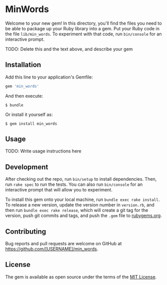 # MinWords

Welcome to your new gem! In this directory, you'll find the files you need to be able to package up your Ruby library into a gem. Put your Ruby code in the file `lib/min_words`. To experiment with that code, run `bin/console` for an interactive prompt.

TODO: Delete this and the text above, and describe your gem

## Installation

Add this line to your application's Gemfile:

```ruby
gem 'min_words'
```

And then execute:

    $ bundle

Or install it yourself as:

    $ gem install min_words

## Usage

TODO: Write usage instructions here

## Development

After checking out the repo, run `bin/setup` to install dependencies. Then, run `rake spec` to run the tests. You can also run `bin/console` for an interactive prompt that will allow you to experiment.

To install this gem onto your local machine, run `bundle exec rake install`. To release a new version, update the version number in `version.rb`, and then run `bundle exec rake release`, which will create a git tag for the version, push git commits and tags, and push the `.gem` file to [rubygems.org](https://rubygems.org).

## Contributing

Bug reports and pull requests are welcome on GitHub at https://github.com/[USERNAME]/min_words.


## License

The gem is available as open source under the terms of the [MIT License](http://opensource.org/licenses/MIT).

